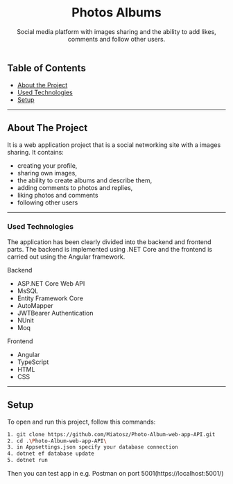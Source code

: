 
<!-- PROJECT LOGO -->
<br />
<p align="center">

  <h1 align="center">Photos Albums </h1>

  <p align="center">
    Social media platform with images sharing and the ability to add likes, comments and follow other users.
    <br />
    <br />
  </p>
</p>

<!-- TABLE OF CONTENTS -->
## Table of Contents

* [About the Project](#about-the-project)
* [Used Technologies](#used-technologies)
* [Setup](#setup)


---

<!-- ABOUT THE PROJECT -->
## About The Project

It is a web application project that is a social networking site with a images sharing. It contains:
* creating your profile,
* sharing own images,
* the ability to create albums and describe them,
* adding comments to photos and replies,
* liking photos and comments
* following other users

---

<!-- USED TECHNOLOGIES -->
### Used Technologies

The application has been clearly divided into the backend and frontend parts. The backend is implemented using .NET Core and the frontend is carried out using the Angular framework.

Backend
* ASP.NET Core Web API
* MsSQL
* Entity Framework Core
* AutoMapper
* JWTBearer Authentication
* NUnit
* Moq

Frontend
* Angular
* TypeScript
* HTML
* CSS

---

<!-- Setup -->
## Setup
To open and run this project, follow this commands:
```bash
1. git clone https://github.com/Miatosz/Photo-Album-web-app-API.git
2. cd .\Photo-Album-web-app-API\
3. in Appsettings.json specify your database connection
4. dotnet ef database update
5. dotnet run
```

Then you can test app in e.g. Postman on port 5001(https://localhost:5001/)


